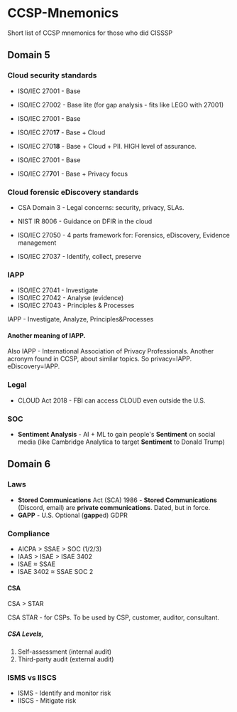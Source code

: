 # CCSP-Mnemonics
Short list of CCSP mnemonics for those who did CISSSP

## Domain 5

### Cloud security standards

* ISO/IEC 27001 - Base
* ISO/IEC 27002 - Base lite (for gap analysis - fits like LEGO with 27001) 

* ISO/IEC 27001 - Base
* ISO/IEC 270**17** - Base + Cloud
* ISO/IEC 270**18** - Base + Cloud + PII. HIGH level of assurance.

* ISO/IEC 27001 - Base
* ISO/IEC 27**7**01 - Base + Privacy focus

### Cloud forensic eDiscovery standards

* CSA Domain 3 - Legal concerns: security, privacy, SLAs.

* NIST IR 8006 - Guidance on DFIR in the cloud

* ISO/IEC 27050 - 4 parts framework for: Forensics, eDiscovery, Evidence management

* ISO/IEC 27037 - Identify, collect, preserve

### IAPP


* ISO/IEC 27041 - Investigate
* ISO/IEC 27042 - Analyse (evidence)
* ISO/IEC 27043 - Principles & Processes

IAPP - Investigate, Analyze, Principles&Processes

#### Another meaning of IAPP.

Also IAPP - International Association of Privacy Professionals. Another acronym found in CCSP, about similar topics.
So privacy=IAPP. eDiscovery=IAPP.


### Legal

* CLOUD Act 2018 - FBI can access CLOUD even outside the U.S.

### SOC

* **Sentiment Analysis** - AI + ML to gain people's **Sentiment** on social media (like Cambridge Analytica to target  **Sentiment** to Donald Trump)

## Domain 6

### Laws

* **Stored Communications** Act (SCA) 1986 - **Stored Communications** (Discord, email) are **private communications**. Dated, but in force.
* **GAPP** - U.S. Optional (**gapp**ed) GDPR

### Compliance

* AICPA > SSAE > SOC (1/2/3)
* IAAS > ISAE > ISAE 3402
* ISAE ≈ SSAE
* ISAE 3402 ≈ SSAE SOC 2

#### CSA

CSA > STAR

CSA STAR - for CSPs. To be used by CSP, customer, auditor, consultant.

##### CSA Levels,

1) Self-assessment (internal audit)
2) Third-party audit (external audit)

### ISMS vs IISCS

* ISMS - Identify and monitor risk
* IISCS - Mitigate risk
